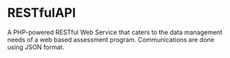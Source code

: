 # RESTfulAPI
A PHP-powered RESTful Web Service that caters to the data management needs of a web based assessment program. Communications are done using JSON format.
